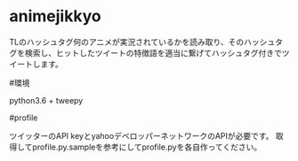# animejikkyo

TLのハッシュタグ何のアニメが実況されているかを読み取り、そのハッシュタグを検索し、ヒットしたツイートの特徴語を適当に繋げてハッシュタグ付きでツイートします。

#環境

python3.6 + tweepy

#profile

ツイッターのAPI keyとyahooデベロッパーネットワークのAPIが必要です。
取得してprofile.py.sampleを参考にしてprofile.pyを各自作ってください。
